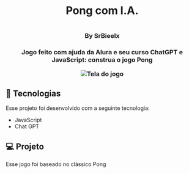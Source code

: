 <h1 align = "center"> Pong com I.A. <h1>
<h3 align = "center"> By SrBieelx <h3>

<p align = "center">
Jogo feito com ajuda da Alura e seu curso ChatGPT e JavaScript: construa o jogo Pong <br/>
</p>

<p align = "center">
<img alt="Tela do jogo" src="" widgth = "100%">
</p>

## 🚀 Tecnologias

Esse projeto foi desenvolvido com a seguinte tecnologia:
- JavaScript
- Chat GPT

## 💻 Projeto
Esse jogo foi baseado no clássico Pong

